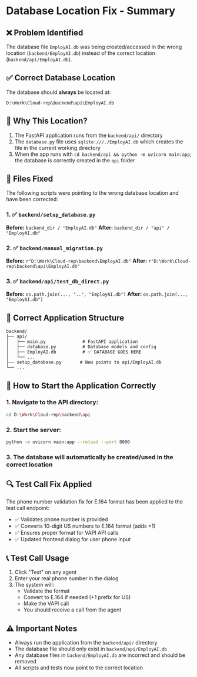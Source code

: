 # Database Location Fix - Summary

## ❌ Problem Identified

The database file `EmployAI.db` was being created/accessed in the wrong location (`backend/EmployAI.db`) instead of the correct location (`backend/api/EmployAI.db`).

## ✅ Correct Database Location

The database should **always** be located at:

```
D:\Work\Cloud-rep\backend\api\EmployAI.db
```

## 🔧 Why This Location?

1. The FastAPI application runs from the `backend/api/` directory
2. The `database.py` file uses `sqlite:///./EmployAI.db` which creates the file in the current working directory
3. When the app runs with `cd backend/api && python -m uvicorn main:app`, the database is correctly created in the `api` folder

## 📝 Files Fixed

The following scripts were pointing to the wrong database location and have been corrected:

### 1. ✅ `backend/setup_database.py`

**Before:** `backend_dir / "EmployAI.db"`
**After:** `backend_dir / "api" / "EmployAI.db"`

### 2. ✅ `backend/manual_migration.py`

**Before:** `r"D:\Work\Cloud-rep\backend\EmployAI.db"`
**After:** `r"D:\Work\Cloud-rep\backend\api\EmployAI.db"`

### 3. ✅ `backend/api/test_db_direct.py`

**Before:** `os.path.join(..., "..", "EmployAI.db")`
**After:** `os.path.join(..., "EmployAI.db")`

## 🎯 Correct Application Structure

```
backend/
├── api/
│   ├── main.py              # FastAPI application
│   ├── database.py          # Database models and config
│   ├── EmployAI.db          # ✅ DATABASE GOES HERE
│   └── ...
├── setup_database.py       # Now points to api/EmployAI.db
└── ...
```

## 🚀 How to Start the Application Correctly

### 1. Navigate to the API directory:

```bash
cd D:\Work\Cloud-rep\backend\api
```

### 2. Start the server:

```bash
python -m uvicorn main:app --reload --port 8000
```

### 3. The database will automatically be created/used in the correct location

## 🔍 Test Call Fix Applied

The phone number validation fix for E.164 format has been applied to the test call endpoint:

- ✅ Validates phone number is provided
- ✅ Converts 10-digit US numbers to E.164 format (adds +1)
- ✅ Ensures proper format for VAPI API calls
- ✅ Updated frontend dialog for user phone input

## 📞 Test Call Usage

1. Click "Test" on any agent
2. Enter your real phone number in the dialog
3. The system will:
   - Validate the format
   - Convert to E.164 if needed (+1 prefix for US)
   - Make the VAPI call
   - You should receive a call from the agent

## ⚠️ Important Notes

- Always run the application from the `backend/api/` directory
- The database file should only exist in `backend/api/EmployAI.db`
- Any database files in `backend/EmployAI.db` are incorrect and should be removed
- All scripts and tests now point to the correct location
